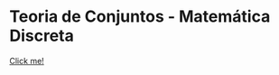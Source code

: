 # Teoria de Conjuntos - Matemática Discreta
[Click me!](https://lucasheriques.github.io/teoriadeconjuntos/)
